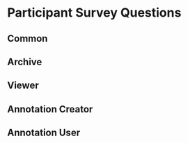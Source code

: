 # Participant Survey Questions

## Common

## Archive

## Viewer

## Annotation Creator

## Annotation User

